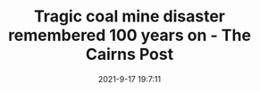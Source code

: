 ---
"title": "Tragic coal mine disaster remembered 100 years on - The Cairns Post"
"date": "2021-9-17 19:7:11"
"feed_name": "GOOGLENEWSMINING"
"feed_website": "https://news.google.com/search?q=mining%2Bincident&hl=en-US&gl=US&ceid=US:en"
"feed_rss": "https://news.google.com/rss/search?q=mining%2Bincident&hl=en-US&gl=US&ceid=US:en"
"link": "https://www.cairnspost.com.au/news/special-features/in-depth/remembering-75-killed-in-states-worst-coal-mine-explosion/news-story/e84948ecf1087aebd769af8d398dc825"
"file": "_posts/2021-1-1-74c8ed5da9e1c23ae6bbd23924d3379cb14ddd23.md"
"accident": "0"
"drilling": "0"
"dead": "0"
"injured": "0"
---